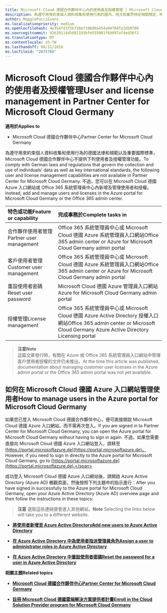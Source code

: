 ```yaml
---
title: Microsoft Cloud 德國合作夥伴中心內的使用者及授權管理 | Microsoft Cloud 德國合作夥伴中心
description: 為遵守用來約束個人資料收集和使用行為的國內、地方和業界特定相關規定，Microsoft Cloud 德國合作夥伴中心不提供使用者管理功能。 不過，您可以在 Microsoft Cloud 德國 Azure 入口網站中新增及管理使用者。
author: MaggiePucciEvans
ms.localizationpriority: medium
ms.openlocfilehash: 4e354fd3f5bf20ef10600a454a94704fe2db0700
ms.sourcegitcommit: 92629114d5081103bfe555081f69997af4ed56f2
ms.translationtype: MT
ms.contentlocale: zh-TW
ms.lasthandoff: 08/31/2018
ms.locfileid: "2875768"
---
```

# <a name="user-and-license-management-in-partner-center-for-microsoft-cloud-germany"></a><span data-ttu-id="94044-104">Microsoft Cloud 德國合作夥伴中心內的使用者及授權管理</span><span class="sxs-lookup"><span data-stu-id="94044-104">User and license management in Partner Center for Microsoft Cloud Germany</span></span>

**<span data-ttu-id="94044-105">適用於</span><span class="sxs-lookup"><span data-stu-id="94044-105">Applies to</span></span>**

-  <span data-ttu-id="94044-106">Microsoft Cloud 德國合作夥伴中心</span><span class="sxs-lookup"><span data-stu-id="94044-106">Partner Center for Microsoft Cloud Germany</span></span>

<span data-ttu-id="94044-107">為遵守用來約束個人資料收集和使用行為的德國法律和規範以及重要國際標準，Microsoft Cloud 德國合作夥伴中心不提供下列使用者及授權管理功能。</span><span class="sxs-lookup"><span data-stu-id="94044-107">To comply with German laws and regulations that govern the collection and use of individuals' data as well as key international standards, the following user and license management capabilities are not available in Partner Center for Microsoft Cloud Germany.</span></span> <span data-ttu-id="94044-108">不過，您可以在 Microsoft Cloud 德國 Azure 入口網站或 Office 365 系統管理員中心內新增及管理使用者和授權。</span><span class="sxs-lookup"><span data-stu-id="94044-108">Instead, add and manage users and licenses in the Azure portal for Microsoft Cloud Germany or the Office 365 admin center.</span></span>

<span data-ttu-id="94044-109">特色或功能</span><span class="sxs-lookup"><span data-stu-id="94044-109">Feature or capability</span></span> | <span data-ttu-id="94044-110">完成事務於</span><span class="sxs-lookup"><span data-stu-id="94044-110">Complete tasks in</span></span>
:--- | :---
<span data-ttu-id="94044-111">合作夥伴使用者管理</span><span class="sxs-lookup"><span data-stu-id="94044-111">Partner user management</span></span> | <span data-ttu-id="94044-112">Office 365 系統管理員中心或 Microsoft Cloud 德國 Azure 系統管理員入口網站</span><span class="sxs-lookup"><span data-stu-id="94044-112">Office 365 admin center or Azure for Microsoft Cloud Germany admin portal</span></span>
<span data-ttu-id="94044-113">客戶使用者管理</span><span class="sxs-lookup"><span data-stu-id="94044-113">Customer user management</span></span> | <span data-ttu-id="94044-114">Office 365 系統管理員中心或 Microsoft Cloud 德國 Azure 系統管理員入口網站</span><span class="sxs-lookup"><span data-stu-id="94044-114">Office 365 admin center or Azure for Microsoft Cloud Germany admin portal</span></span>
<span data-ttu-id="94044-115">重設使用者密碼</span><span class="sxs-lookup"><span data-stu-id="94044-115">Reset user password</span></span> | <span data-ttu-id="94044-116">Microsoft Cloud 德國 Azure 管理員入口網站</span><span class="sxs-lookup"><span data-stu-id="94044-116">Azure for Microsoft Cloud Germany admin portal</span></span>
<span data-ttu-id="94044-117">授權管理</span><span class="sxs-lookup"><span data-stu-id="94044-117">License management</span></span> | <span data-ttu-id="94044-118">Office 365 系統管理員中心或 Microsoft Cloud 德國 Azure Active Directory 授權入口網站</span><span class="sxs-lookup"><span data-stu-id="94044-118">Office 365 admin center or Microsoft Cloud Germany Azure Active Directory Licensing portal</span></span>

>**<span data-ttu-id="94044-119">注意</span><span class="sxs-lookup"><span data-stu-id="94044-119">Note</span></span>**<br>
<span data-ttu-id="94044-120">這篇文章發行時，有關在 Azure 或 Office 365 系統管理員入口網站中管理客戶使用者授權的文件仍未推出。</span><span class="sxs-lookup"><span data-stu-id="94044-120">At the time this article was published, documentation about managing customer user licenses in the Azure admin portal or the Office 365 admin portal was not yet available.</span></span>

## <a name="how-to-manage-users-in-the-azure-portal-for-microsoft-cloud-germany"></a><span data-ttu-id="94044-121">如何在 Microsoft Cloud 德國 Azure 入口網站管理使用者</span><span class="sxs-lookup"><span data-stu-id="94044-121">How to manage users in the Azure portal for Microsoft Cloud Germany</span></span> 

<span data-ttu-id="94044-122">如果您已登入 Microsoft Cloud 德國合作夥伴中心，便可直接開啟 Microsoft Cloud 德國 Azure 入口網站，而不需再次登入。</span><span class="sxs-lookup"><span data-stu-id="94044-122">If you are signed in to Partner Center for Microsoft Cloud Germany, you can open the Azure portal for Microsoft Cloud Germany without having to sign in again.</span></span> <span data-ttu-id="94044-123">不過，如果您需要直接向 Microsoft Cloud 德國 Azure 入口網站登入，請移至[https://portal.microsoftazure.de](https://portal.microsoftazure.de)。</span><span class="sxs-lookup"><span data-stu-id="94044-123">However, if you need to sign in directly to the Azure portal for Microsoft Cloud Germany, go to [https://portal.microsoftazure.de](https://portal.microsoftazure.de).</span></span> 

<span data-ttu-id="94044-124">成功登入 Microsoft Cloud 德國 Azure 入口網站後，請開啟 Azure Active Directory (Azure AD) 概觀頁面，然後按照下列主題中的指示進行：</span><span class="sxs-lookup"><span data-stu-id="94044-124">After you have signed in successfully to the Azure portal for Microsoft Cloud Germany, open your Azure Active Directory (Azure AD) overview page and then follow the instructions in these topics:</span></span>

><span data-ttu-id="94044-125">**注意** 選取這些連結便會進入其他網站。</span><span class="sxs-lookup"><span data-stu-id="94044-125">**Note** Selecting the links below will take you to a different website.</span></span> 

-  [**<span data-ttu-id="94044-126">將使用者新增至 Azure Active Directory</span><span class="sxs-lookup"><span data-stu-id="94044-126">Add new users to Azure Active Directory</span></span>**](https://docs.microsoft.com/azure/active-directory/active-directory-users-create-azure-portal)

-  [**<span data-ttu-id="94044-127">在 Azure Active Directory 中為使用者指派管理員角色</span><span class="sxs-lookup"><span data-stu-id="94044-127">Assign a user to administrator roles in Azure Active Directory</span></span>**](https://docs.microsoft.com/azure/active-directory/active-directory-users-assign-role-azure-portal)

-  [**<span data-ttu-id="94044-128">在 Azure Active Directory 中重設使用者密碼</span><span class="sxs-lookup"><span data-stu-id="94044-128">Reset the password for a user in Azure Active Directory</span></span>**](https://docs.microsoft.com/azure/active-directory/active-directory-users-reset-password-azure-portal)

**<span data-ttu-id="94044-129">相關主題</span><span class="sxs-lookup"><span data-stu-id="94044-129">Related topics</span></span>**

-  [**<span data-ttu-id="94044-130">Microsoft Cloud 德國合作夥伴中心</span><span class="sxs-lookup"><span data-stu-id="94044-130">Partner Center for Microsoft Cloud Germany</span></span>**](partner-center-for-microsoft-cloud-germany.md)

-  [**<span data-ttu-id="94044-131">註冊 Microsoft Cloud 德國雲端解決方案提供者計畫</span><span class="sxs-lookup"><span data-stu-id="94044-131">Enroll in the Cloud Solution Provider program for Microsoft Cloud Germany</span></span>**](enroll-in-csp-for-microsoft-cloud-germany.md)
